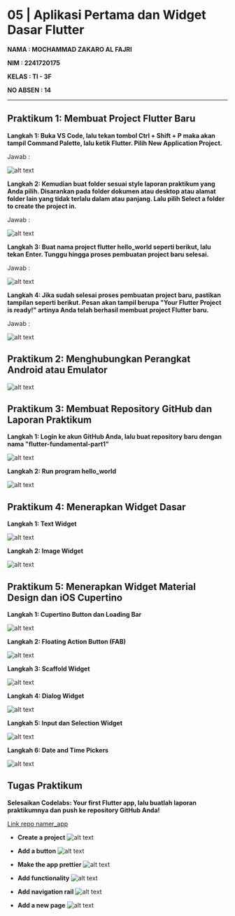 # 05 | Aplikasi Pertama dan Widget Dasar Flutter

**NAMA : MOCHAMMAD ZAKARO AL FAJRI**

**NIM : 2241720175**

**KELAS : TI - 3F**

**NO ABSEN : 14**

----

## Praktikum 1: Membuat Project Flutter Baru

**Langkah 1: Buka VS Code, lalu tekan tombol Ctrl + Shift + P maka akan tampil Command Palette, lalu ketik Flutter. Pilih New Application Project.**

Jawab : 

![alt text](assets/p1l1.png)

**Langkah 2: Kemudian buat folder sesuai style laporan praktikum yang Anda pilih. Disarankan pada folder dokumen atau desktop atau alamat folder lain yang tidak terlalu dalam atau panjang. Lalu pilih Select a folder to create the project in.**

Jawab : 

![alt text](assets/p1l2.png)

**Langkah 3: Buat nama project flutter hello_world seperti berikut, lalu tekan Enter. Tunggu hingga proses pembuatan project baru selesai.**

Jawab : 

![alt text](assets/p1l3.png)

**Langkah 4: Jika sudah selesai proses pembuatan project baru, pastikan tampilan seperti berikut. Pesan akan tampil berupa "Your Flutter Project is ready!" artinya Anda telah berhasil membuat project Flutter baru.**

Jawab : 

![alt text](assets/p1l4.png)

## Praktikum 2: Menghubungkan Perangkat Android atau Emulator

![alt text](<assets/04.jpg>)

## Praktikum 3: Membuat Repository GitHub dan Laporan Praktikum

**Langkah 1: Login ke akun GitHub Anda, lalu buat repository baru dengan nama "flutter-fundamental-part1"**

![alt text](assets/p3repo.png)

**Langkah 2: Run program hello_world**

![alt text](assets/p3run.png)

## Praktikum 4: Menerapkan Widget Dasar

**Langkah 1: Text Widget**

![alt text](assets/p4l1.png)

**Langkah 2: Image Widget**

![alt text](assets/p4l2.png)

## Praktikum 5: Menerapkan Widget Material Design dan iOS Cupertino

**Langkah 1: Cupertino Button dan Loading Bar**

![alt text](assets/p5l1.png)

**Langkah 2: Floating Action Button (FAB)**

![alt text](assets/p5l2.png)

**Langkah 3: Scaffold Widget**

![alt text](assets/p5l3.png)

**Langkah 4: Dialog Widget**

![alt text](assets/p5l4.png)

**Langkah 5: Input dan Selection Widget**

![alt text](assets/p5l5.png)

**Langkah 6: Date and Time Pickers**

![alt text](assets/p5l6.png)

## Tugas Praktikum

**Selesaikan Codelabs: Your first Flutter app, lalu buatlah laporan praktikumnya dan push ke repository GitHub Anda!**

[Link repo namer_app](https://github.com/Zakaal/namer_app/tree/4989f2b3dae032a03098b99b805fb37ddf5916a7/namer_app)

- **Create a project**
![alt text](assets/t1.png) 

- **Add a button**
![alt text](assets/t2.png) 

- **Make the app prettier**
![alt text](assets/t3.png) 

- **Add functionality**
![alt text](assets/t4.png) 

- **Add navigation rail**
![alt text](assets/t5.png) 

- **Add a new page**
![alt text](assets/t6.png)